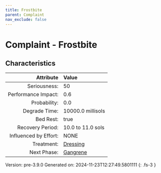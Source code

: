 ```yaml
---
title: Frostbite
parent: Complaint
nav_exclude: false
---
```

# Complaint - Frostbite

## Characteristics

| Attribute      | Value |
|--------:|:------|
|Seriousness:|50|
|Performance Impact:|0.6|
|Probability:|0.0|
|Degrade Time:|10000.0 millisols|
|Bed Rest:|true|
|Recovery Period:|10.0 to 11.0 sols|
|Influenced by Effort:|NONE|
|Treatment:|[Dressing](../treatment/dressing.html)|
|Next Phase:|[Gangrene](../complaint/gangrene.html)|
 

Version: pre-3.9.0 Generated on: 2024-11-23T12:27:49.5801111
{: .fs-3 }